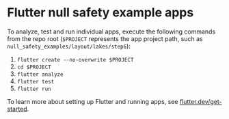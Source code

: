 # Flutter null safety example apps

To analyze, test and run individual apps, execute the following commands from
the repo root (`$PROJECT` represents the app project path, such as
`null_safety_examples/layout/lakes/step6`):

1. `flutter create --no-overwrite $PROJECT`
2. `cd $PROJECT`
3. `flutter analyze`
4. `flutter test`
5. `flutter run`

To learn more about setting up Flutter and running apps, see
[flutter.dev/get-started][].

[flutter.dev/get-started]: https://flutter.dev/docs/get-started
